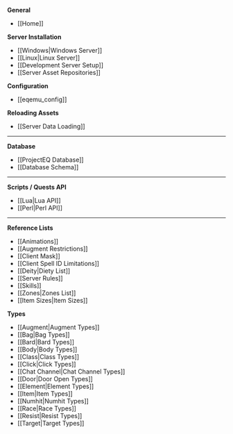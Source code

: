 **General**
* [[Home]]

**Server Installation**
* [[Windows|Windows Server]]
* [[Linux|Linux Server]]
* [[Development Server Setup]]
* [[Server Asset Repositories]]

**Configuration**
* [[eqemu_config]]

**Reloading Assets**
* [[Server Data Loading]]

---

**Database**
* [[ProjectEQ Database]]
* [[Database Schema]]

---
**Scripts / Quests API**
* [[Lua|Lua API]]
* [[Perl|Perl API]]

---
**Reference Lists**
* [[Animations]]
* [[Augment Restrictions]]
* [[Client Mask]]
* [[Client Spell ID Limitations]]
* [[Deity|Diety List]]
* [[Server Rules]]
* [[Skills]]
* [[Zones|Zones List]]
* [[Item Sizes|Item Sizes]]

**Types**
* [[Augment|Augment Types]]
* [[Bag|Bag Types]]
* [[Bard|Bard Types]]
* [[Body|Body Types]]
* [[Class|Class Types]]
* [[Click|Click Types]]
* [[Chat Channel|Chat Channel Types]]
* [[Door|Door Open Types]]
* [[Element|Element Types]]
* [[Item|Item Types]]
* [[Numhit|Numhit Types]]
* [[Race|Race Types]]
* [[Resist|Resist Types]]
* [[Target|Target Types]]